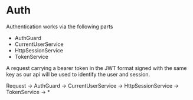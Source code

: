 # Auth

Authentication works via the following parts

- AuthGuard
- CurrentUserService
- HttpSessionService
- TokenService


A request carrying a bearer token in the JWT format signed with the same key as our api will be used to identify the user and session.


Request -> AuthGuard -> CurrentUserService -> HttpSessionService -> TokenService -> *

